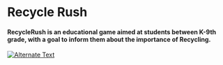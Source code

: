 # Recycle Rush

#### RecycleRush is an educational game aimed at students between K-9th grade, with a goal to inform them about the importance of Recycling.
<a href="https://youtu.be/GfQ23KDF6pM" title="Demo"><img src="https://youtu.be/GfQ23KDF6pM" alt="Alternate Text" /></a>
